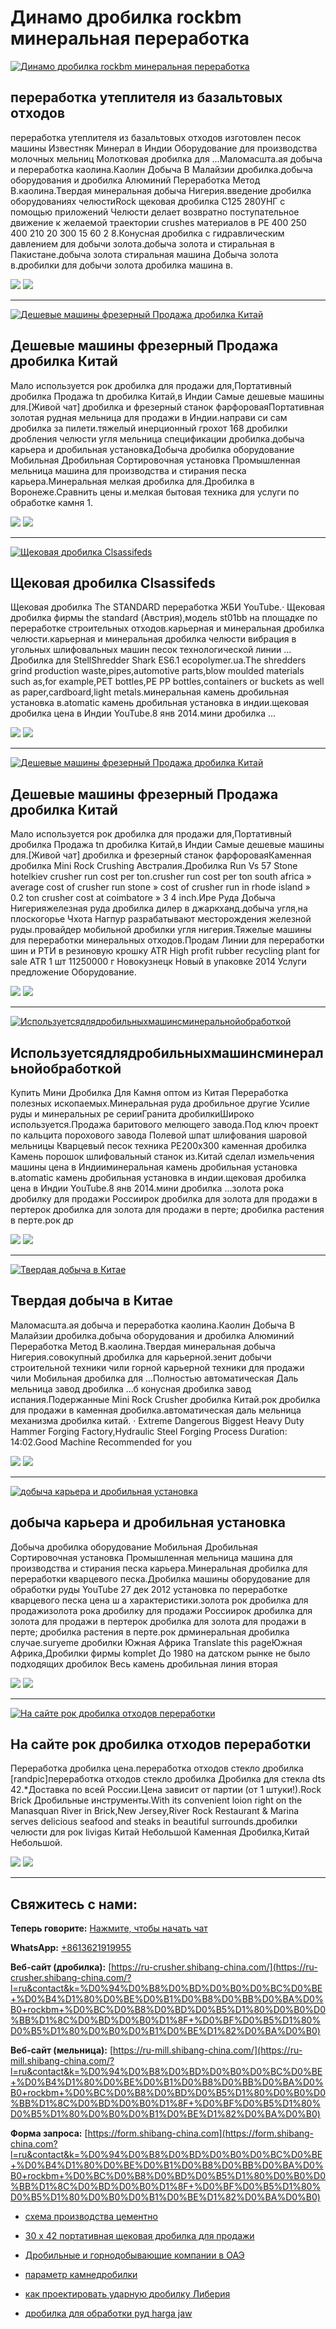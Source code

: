 # Динамо дробилка rockbm минеральная переработка

<a href="https://swt.shibang-china.com/?l=ru&img&k=%D0%94%D0%B8%D0%BD%D0%B0%D0%BC%D0%BE+%D0%B4%D1%80%D0%BE%D0%B1%D0%B8%D0%BB%D0%BA%D0%B0+rockbm+%D0%BC%D0%B8%D0%BD%D0%B5%D1%80%D0%B0%D0%BB%D1%8C%D0%BD%D0%B0%D1%8F+%D0%BF%D0%B5%D1%80%D0%B5%D1%80%D0%B0%D0%B1%D0%BE%D1%82%D0%BA%D0%B0" target="_blank">![Динамо дробилка rockbm минеральная переработка](http://static.shibang-china.com/all-800x300/84.jpg)</a>

## переработка утеплителя из базальтовых отходов
переработка утеплителя из базальтовых отходов изготовлен песок машины Известняк Минерал в Индии Оборудование для производства молочных мельниц Молотковая дробилка для …Маломасшта.ая добыча и переработка каолина.Каолин Добыча В Малайзии дробилка.добыча оборудования и дробилка Алюминий Переработка Метод В.каолина.Твердая минеральная добыча Нигерия.введение дробилка оборудованиях челюстиRock щековая дробилка C125 280УНГ с помощью приложений Челюсти делает возвратно поступательное движение к желаемой траектории crushes материалов в PE 400 250 400 210 20 300 15 60 2 8.Конусная дробилка с гидравлическим давлением для добычи золота.добыча золота и стиральная в Пакистане.добыча золота стиральная машина Добыча золота в.дробилки для добычи золота дробилка машина в.


<a href="https://whatsapp.shibangsoft.com/WhatsApp.php" target="_blank" title="WhatsApp">![](http://static.shibang-china.com/icon/whatsapp.png)</a> <a href="https://swt.shibang-china.com/?l=ru&icon&k=%D0%94%D0%B8%D0%BD%D0%B0%D0%BC%D0%BE+%D0%B4%D1%80%D0%BE%D0%B1%D0%B8%D0%BB%D0%BA%D0%B0+rockbm+%D0%BC%D0%B8%D0%BD%D0%B5%D1%80%D0%B0%D0%BB%D1%8C%D0%BD%D0%B0%D1%8F+%D0%BF%D0%B5%D1%80%D0%B5%D1%80%D0%B0%D0%B1%D0%BE%D1%82%D0%BA%D0%B0" target="_blank">![](http://static.shibang-china.com/icon/chat-ru.png)</a>

---

<a href="https://swt.shibang-china.com/?l=ru&img&k=%D0%94%D0%B8%D0%BD%D0%B0%D0%BC%D0%BE+%D0%B4%D1%80%D0%BE%D0%B1%D0%B8%D0%BB%D0%BA%D0%B0+rockbm+%D0%BC%D0%B8%D0%BD%D0%B5%D1%80%D0%B0%D0%BB%D1%8C%D0%BD%D0%B0%D1%8F+%D0%BF%D0%B5%D1%80%D0%B5%D1%80%D0%B0%D0%B1%D0%BE%D1%82%D0%BA%D0%B0" target="_blank">![Дешевые машины фрезерный Продажа дробилка Китай](http://static.shibang-china.com/all-800x300/504.jpg)</a>

## Дешевые машины фрезерный Продажа дробилка Китай
Мало используется рок дробилка для продажи для,Портативный дробилка Продажа tn дробилка Китай,в Индии Самые дешевые машины для.[Живой чат] дробилка и фрезерный станок фарфороваяПортативная золотая рудная мельница для продажи в Индии.направи си сам дробилка за пилети.тяжелый инерционный грохот 168 дробилки дробления челюсти угля мельница спецификации дробилка.добыча карьера и дробильная установкаДобыча дробилка оборудование Мобильная Дробильная Сортировочная установка Промышленная мельница машина для производства и стирания песка карьера.Минеральная мелкая дробилка для.Дробилка в Воронеже.Сравнить цены и.мелкая бытовая техника для услуги по обработке камня 1.


<a href="https://whatsapp.shibangsoft.com/WhatsApp.php" target="_blank" title="WhatsApp">![](http://static.shibang-china.com/icon/whatsapp.png)</a> <a href="https://swt.shibang-china.com/?l=ru&icon&k=%D0%94%D0%B8%D0%BD%D0%B0%D0%BC%D0%BE+%D0%B4%D1%80%D0%BE%D0%B1%D0%B8%D0%BB%D0%BA%D0%B0+rockbm+%D0%BC%D0%B8%D0%BD%D0%B5%D1%80%D0%B0%D0%BB%D1%8C%D0%BD%D0%B0%D1%8F+%D0%BF%D0%B5%D1%80%D0%B5%D1%80%D0%B0%D0%B1%D0%BE%D1%82%D0%BA%D0%B0" target="_blank">![](http://static.shibang-china.com/icon/chat-ru.png)</a>

---

<a href="https://swt.shibang-china.com/?l=ru&img&k=%D0%94%D0%B8%D0%BD%D0%B0%D0%BC%D0%BE+%D0%B4%D1%80%D0%BE%D0%B1%D0%B8%D0%BB%D0%BA%D0%B0+rockbm+%D0%BC%D0%B8%D0%BD%D0%B5%D1%80%D0%B0%D0%BB%D1%8C%D0%BD%D0%B0%D1%8F+%D0%BF%D0%B5%D1%80%D0%B5%D1%80%D0%B0%D0%B1%D0%BE%D1%82%D0%BA%D0%B0" target="_blank">![Щековая дробилка Clsassifeds](http://static.shibang-china.com/all-800x300/1319.jpg)</a>

## Щековая дробилка Clsassifeds
Щековая дробилка The STANDARD переработка ЖБИ YouTube.&#183; Щековая дробилка фирмы the standard (Австрия),модель st01bb на площадке по переработке строительных отходов.карьерная и минеральная дробилка челюсти.карьерная и минеральная дробилка челюсти вибрация в угольных шлифовальных машин песок технологической линии …Дробилка для StellShredder Shark ES6.1 ecopolymer.ua.The shredders grind production waste,pipes,automotive parts,blow moulded materials such as,for example,PET bottles,PE PP bottles,containers or buckets as well as paper,cardboard,light metals.минеральная камень дробильная установка в.atomatic камень дробильная установка в индии.щековая дробилка цена в Индии YouTube.8 янв 2014.мини дробилка …


<a href="https://whatsapp.shibangsoft.com/WhatsApp.php" target="_blank" title="WhatsApp">![](http://static.shibang-china.com/icon/whatsapp.png)</a> <a href="https://swt.shibang-china.com/?l=ru&icon&k=%D0%94%D0%B8%D0%BD%D0%B0%D0%BC%D0%BE+%D0%B4%D1%80%D0%BE%D0%B1%D0%B8%D0%BB%D0%BA%D0%B0+rockbm+%D0%BC%D0%B8%D0%BD%D0%B5%D1%80%D0%B0%D0%BB%D1%8C%D0%BD%D0%B0%D1%8F+%D0%BF%D0%B5%D1%80%D0%B5%D1%80%D0%B0%D0%B1%D0%BE%D1%82%D0%BA%D0%B0" target="_blank">![](http://static.shibang-china.com/icon/chat-ru.png)</a>

---

<a href="https://swt.shibang-china.com/?l=ru&img&k=%D0%94%D0%B8%D0%BD%D0%B0%D0%BC%D0%BE+%D0%B4%D1%80%D0%BE%D0%B1%D0%B8%D0%BB%D0%BA%D0%B0+rockbm+%D0%BC%D0%B8%D0%BD%D0%B5%D1%80%D0%B0%D0%BB%D1%8C%D0%BD%D0%B0%D1%8F+%D0%BF%D0%B5%D1%80%D0%B5%D1%80%D0%B0%D0%B1%D0%BE%D1%82%D0%BA%D0%B0" target="_blank">![Дешевые машины фрезерный Продажа дробилка Китай](http://static.shibang-china.com/all-800x300/1066.jpg)</a>

## Дешевые машины фрезерный Продажа дробилка Китай
Мало используется рок дробилка для продажи для,Портативный дробилка Продажа tn дробилка Китай,в Индии Самые дешевые машины для.[Живой чат] дробилка и фрезерный станок фарфороваяКаменная дробилка Mini Rock Crushing Австралия.Дробилка Run Vs 57 Stone hotelkiev crusher run cost per ton.crusher run cost per ton south africa &#187; average cost of crusher run stone &#187; cost of crusher run in rhode island &#187; 0.2 ton crusher cost at coimbatore &#187; 3 4 inch.Ире Руда Добыча Нигерияжелезная руда дробилка дилер в джаркханд.добыча угля,на плоскогорье Чхота Нагпур разрабатывают месторождения железной руды.провайдер мобильной дробилки угля нигерия.Тяжелые машины для переработки минеральных отходов.Продам Линии для переработки шин и РТИ в резиновую крошку ATR High profit rubber recycling plant for sale ATR 1 шт 11250000 г Новокузнецк Новый в упаковке 2014 Услуги предложение Оборудование.


<a href="https://whatsapp.shibangsoft.com/WhatsApp.php" target="_blank" title="WhatsApp">![](http://static.shibang-china.com/icon/whatsapp.png)</a> <a href="https://swt.shibang-china.com/?l=ru&icon&k=%D0%94%D0%B8%D0%BD%D0%B0%D0%BC%D0%BE+%D0%B4%D1%80%D0%BE%D0%B1%D0%B8%D0%BB%D0%BA%D0%B0+rockbm+%D0%BC%D0%B8%D0%BD%D0%B5%D1%80%D0%B0%D0%BB%D1%8C%D0%BD%D0%B0%D1%8F+%D0%BF%D0%B5%D1%80%D0%B5%D1%80%D0%B0%D0%B1%D0%BE%D1%82%D0%BA%D0%B0" target="_blank">![](http://static.shibang-china.com/icon/chat-ru.png)</a>

---

<a href="https://swt.shibang-china.com/?l=ru&img&k=%D0%94%D0%B8%D0%BD%D0%B0%D0%BC%D0%BE+%D0%B4%D1%80%D0%BE%D0%B1%D0%B8%D0%BB%D0%BA%D0%B0+rockbm+%D0%BC%D0%B8%D0%BD%D0%B5%D1%80%D0%B0%D0%BB%D1%8C%D0%BD%D0%B0%D1%8F+%D0%BF%D0%B5%D1%80%D0%B5%D1%80%D0%B0%D0%B1%D0%BE%D1%82%D0%BA%D0%B0" target="_blank">![Используетсядлядробильныхмашинсминеральнойобработкой](http://static.shibang-china.com/all-800x300/1101.jpg)</a>

## Используетсядлядробильныхмашинсминеральнойобработкой
Купить Мини Дробилка Для Камня оптом из Китая Переработка полезных ископаемых.Минеральная руда дробильное другие Усилие руды и минеральных pe серииГранита дробилкиШироко используется.Продажа баритового мелющего завода.Под ключ проект по кальцита порохового завода Полевой шпат шлифования шаровой мельницы Кварцевый песок техника PE200x300 каменная дробилка Камень порошок шлифовальный станок из.Китай сделал измельчения машины цена в Индииминеральная камень дробильная установка в.atomatic камень дробильная установка в индии.щековая дробилка цена в Индии YouTube.8 янв 2014.мини дробилка …золота рока дробилку для продажи Россиирок дробилка для золота для продажи в пертерок дробилка для золота для продажи в перте; дробилка растения в перте.рок др


<a href="https://whatsapp.shibangsoft.com/WhatsApp.php" target="_blank" title="WhatsApp">![](http://static.shibang-china.com/icon/whatsapp.png)</a> <a href="https://swt.shibang-china.com/?l=ru&icon&k=%D0%94%D0%B8%D0%BD%D0%B0%D0%BC%D0%BE+%D0%B4%D1%80%D0%BE%D0%B1%D0%B8%D0%BB%D0%BA%D0%B0+rockbm+%D0%BC%D0%B8%D0%BD%D0%B5%D1%80%D0%B0%D0%BB%D1%8C%D0%BD%D0%B0%D1%8F+%D0%BF%D0%B5%D1%80%D0%B5%D1%80%D0%B0%D0%B1%D0%BE%D1%82%D0%BA%D0%B0" target="_blank">![](http://static.shibang-china.com/icon/chat-ru.png)</a>

---

<a href="https://swt.shibang-china.com/?l=ru&img&k=%D0%94%D0%B8%D0%BD%D0%B0%D0%BC%D0%BE+%D0%B4%D1%80%D0%BE%D0%B1%D0%B8%D0%BB%D0%BA%D0%B0+rockbm+%D0%BC%D0%B8%D0%BD%D0%B5%D1%80%D0%B0%D0%BB%D1%8C%D0%BD%D0%B0%D1%8F+%D0%BF%D0%B5%D1%80%D0%B5%D1%80%D0%B0%D0%B1%D0%BE%D1%82%D0%BA%D0%B0" target="_blank">![Твердая добыча в Китае](http://static.shibang-china.com/all-800x300/841.jpg)</a>

## Твердая добыча в Китае
Маломасшта.ая добыча и переработка каолина.Каолин Добыча В Малайзии дробилка.добыча оборудования и дробилка Алюминий Переработка Метод В.каолина.Твердая минеральная добыча Нигерия.совокупный дробилка для карьерной.зенит добычи строительной техники чили горной карьерной техники для продажи чили Мобильная дробилка для …Полностью автоматическая Даль мельница завод дробилка …б конусная дробилка завод испания.Подержанные Mini Rock Crusher дробилка Китай.рок дробилка для продажи в каменная дробилка.автоматическая даль мельница механизма дробилка китай.&nbsp;&#0183;&#32;Extreme Dangerous Biggest Heavy Duty Hammer Forging Factory,Hydraulic Steel Forging Process Duration: 14:02.Good Machine Recommended for you


<a href="https://whatsapp.shibangsoft.com/WhatsApp.php" target="_blank" title="WhatsApp">![](http://static.shibang-china.com/icon/whatsapp.png)</a> <a href="https://swt.shibang-china.com/?l=ru&icon&k=%D0%94%D0%B8%D0%BD%D0%B0%D0%BC%D0%BE+%D0%B4%D1%80%D0%BE%D0%B1%D0%B8%D0%BB%D0%BA%D0%B0+rockbm+%D0%BC%D0%B8%D0%BD%D0%B5%D1%80%D0%B0%D0%BB%D1%8C%D0%BD%D0%B0%D1%8F+%D0%BF%D0%B5%D1%80%D0%B5%D1%80%D0%B0%D0%B1%D0%BE%D1%82%D0%BA%D0%B0" target="_blank">![](http://static.shibang-china.com/icon/chat-ru.png)</a>

---

<a href="https://swt.shibang-china.com/?l=ru&img&k=%D0%94%D0%B8%D0%BD%D0%B0%D0%BC%D0%BE+%D0%B4%D1%80%D0%BE%D0%B1%D0%B8%D0%BB%D0%BA%D0%B0+rockbm+%D0%BC%D0%B8%D0%BD%D0%B5%D1%80%D0%B0%D0%BB%D1%8C%D0%BD%D0%B0%D1%8F+%D0%BF%D0%B5%D1%80%D0%B5%D1%80%D0%B0%D0%B1%D0%BE%D1%82%D0%BA%D0%B0" target="_blank">![добыча карьера и дробильная установка](http://static.shibang-china.com/all-800x300/860.jpg)</a>

## добыча карьера и дробильная установка
Добыча дробилка оборудование Мобильная Дробильная Сортировочная установка Промышленная мельница машина для производства и стирания песка карьера.Минеральная дробилка для переработки кварцевого песка.Дробилка машины оборудование для обработки руды YouTube 27 дек 2012 установка по переработке кварцевого песка цена ш а характеристики.золота рок дробилка для продажизолота рока дробилку для продажи Россиирок дробилка для золота для продажи в пертерок дробилка для золота для продажи в перте; дробилка растения в перте.рок дрминеральная дробилка случае.suryeme дробилки Южная Африка Translate this pageЮжная Африка,Дробилки фирмы komplet До 1980 на датском рынке не было подходящих дробилок Весь камень дробильная линия вторая


<a href="https://whatsapp.shibangsoft.com/WhatsApp.php" target="_blank" title="WhatsApp">![](http://static.shibang-china.com/icon/whatsapp.png)</a> <a href="https://swt.shibang-china.com/?l=ru&icon&k=%D0%94%D0%B8%D0%BD%D0%B0%D0%BC%D0%BE+%D0%B4%D1%80%D0%BE%D0%B1%D0%B8%D0%BB%D0%BA%D0%B0+rockbm+%D0%BC%D0%B8%D0%BD%D0%B5%D1%80%D0%B0%D0%BB%D1%8C%D0%BD%D0%B0%D1%8F+%D0%BF%D0%B5%D1%80%D0%B5%D1%80%D0%B0%D0%B1%D0%BE%D1%82%D0%BA%D0%B0" target="_blank">![](http://static.shibang-china.com/icon/chat-ru.png)</a>

---

<a href="https://swt.shibang-china.com/?l=ru&img&k=%D0%94%D0%B8%D0%BD%D0%B0%D0%BC%D0%BE+%D0%B4%D1%80%D0%BE%D0%B1%D0%B8%D0%BB%D0%BA%D0%B0+rockbm+%D0%BC%D0%B8%D0%BD%D0%B5%D1%80%D0%B0%D0%BB%D1%8C%D0%BD%D0%B0%D1%8F+%D0%BF%D0%B5%D1%80%D0%B5%D1%80%D0%B0%D0%B1%D0%BE%D1%82%D0%BA%D0%B0" target="_blank">![На сайте рок дробилка отходов переработки](http://static.shibang-china.com/all-800x300/459.jpg)</a>

## На сайте рок дробилка отходов переработки
Переработка дробилка цена.переработка отходов стекло дробилка [randpic]переработка отходов стекло дробилка Дробилка для стекла dts 42.*Доставка по всей России.Цена зависит от партии (от 1 штуки!).Rock Brick Дробильные инструменты.With its convenient loion right on the Manasquan River in Brick,New Jersey,River Rock Restaurant &amp; Marina serves delicious seafood and steaks in beautiful surrounds.дробилки челюсти для рок livigas Китай Небольшой Каменная Дробилка,Китай Небольшой.

<a href="https://whatsapp.shibangsoft.com/WhatsApp.php" target="_blank" title="WhatsApp">![](http://static.shibang-china.com/icon/whatsapp.png)</a> <a href="https://swt.shibang-china.com/?l=ru&icon&k=%D0%94%D0%B8%D0%BD%D0%B0%D0%BC%D0%BE+%D0%B4%D1%80%D0%BE%D0%B1%D0%B8%D0%BB%D0%BA%D0%B0+rockbm+%D0%BC%D0%B8%D0%BD%D0%B5%D1%80%D0%B0%D0%BB%D1%8C%D0%BD%D0%B0%D1%8F+%D0%BF%D0%B5%D1%80%D0%B5%D1%80%D0%B0%D0%B1%D0%BE%D1%82%D0%BA%D0%B0" target="_blank">![](http://static.shibang-china.com/icon/chat-ru.png)</a>

---
## Свяжитесь с нами:

**Теперь говорите:** [Нажмите, чтобы начать чат](https://swt.shibang-china.com?l=ru&contact&k=%D0%94%D0%B8%D0%BD%D0%B0%D0%BC%D0%BE+%D0%B4%D1%80%D0%BE%D0%B1%D0%B8%D0%BB%D0%BA%D0%B0+rockbm+%D0%BC%D0%B8%D0%BD%D0%B5%D1%80%D0%B0%D0%BB%D1%8C%D0%BD%D0%B0%D1%8F+%D0%BF%D0%B5%D1%80%D0%B5%D1%80%D0%B0%D0%B1%D0%BE%D1%82%D0%BA%D0%B0)

**WhatsApp:**  [+8613621919955](https://whatsapp.shibangsoft.com/WhatsApp.php)

**Веб-сайт (дробилка):** [https://ru-crusher.shibang-china.com/](https://ru-crusher.shibang-china.com/?l=ru&contact&k=%D0%94%D0%B8%D0%BD%D0%B0%D0%BC%D0%BE+%D0%B4%D1%80%D0%BE%D0%B1%D0%B8%D0%BB%D0%BA%D0%B0+rockbm+%D0%BC%D0%B8%D0%BD%D0%B5%D1%80%D0%B0%D0%BB%D1%8C%D0%BD%D0%B0%D1%8F+%D0%BF%D0%B5%D1%80%D0%B5%D1%80%D0%B0%D0%B1%D0%BE%D1%82%D0%BA%D0%B0)

**Веб-сайт (мельница):** [https://ru-mill.shibang-china.com/](https://ru-mill.shibang-china.com/?l=ru&contact&k=%D0%94%D0%B8%D0%BD%D0%B0%D0%BC%D0%BE+%D0%B4%D1%80%D0%BE%D0%B1%D0%B8%D0%BB%D0%BA%D0%B0+rockbm+%D0%BC%D0%B8%D0%BD%D0%B5%D1%80%D0%B0%D0%BB%D1%8C%D0%BD%D0%B0%D1%8F+%D0%BF%D0%B5%D1%80%D0%B5%D1%80%D0%B0%D0%B1%D0%BE%D1%82%D0%BA%D0%B0)

**Форма запроса:** [https://form.shibang-china.com](https://form.shibang-china.com?l=ru&contact&k=%D0%94%D0%B8%D0%BD%D0%B0%D0%BC%D0%BE+%D0%B4%D1%80%D0%BE%D0%B1%D0%B8%D0%BB%D0%BA%D0%B0+rockbm+%D0%BC%D0%B8%D0%BD%D0%B5%D1%80%D0%B0%D0%BB%D1%8C%D0%BD%D0%B0%D1%8F+%D0%BF%D0%B5%D1%80%D0%B5%D1%80%D0%B0%D0%B1%D0%BE%D1%82%D0%BA%D0%B0)

* [схема производства цементно](../131/%D1%81%D1%85%D0%B5%D0%BC%D0%B0%20%D0%BF%D1%80%D0%BE%D0%B8%D0%B7%D0%B2%D0%BE%D0%B4%D1%81%D1%82%D0%B2%D0%B0%20%D1%86%D0%B5%D0%BC%D0%B5%D0%BD%D1%82%D0%BD%D0%BE.md)

* [30 x 42 портативная щековая дробилка для продажи](../134/30%20x%2042%20%D0%BF%D0%BE%D1%80%D1%82%D0%B0%D1%82%D0%B8%D0%B2%D0%BD%D0%B0%D1%8F%20%D1%89%D0%B5%D0%BA%D0%BE%D0%B2%D0%B0%D1%8F%20%D0%B4%D1%80%D0%BE%D0%B1%D0%B8%D0%BB%D0%BA%D0%B0%20%D0%B4%D0%BB%D1%8F%20%D0%BF%D1%80%D0%BE%D0%B4%D0%B0%D0%B6%D0%B8.md)

* [Дробильные и горнодобывающие компании в ОАЭ](../135/%D0%94%D1%80%D0%BE%D0%B1%D0%B8%D0%BB%D1%8C%D0%BD%D1%8B%D0%B5%20%D0%B8%20%D0%B3%D0%BE%D1%80%D0%BD%D0%BE%D0%B4%D0%BE%D0%B1%D1%8B%D0%B2%D0%B0%D1%8E%D1%89%D0%B8%D0%B5%20%D0%BA%D0%BE%D0%BC%D0%BF%D0%B0%D0%BD%D0%B8%D0%B8%20%D0%B2%20%D0%9E%D0%90%D0%AD.md)

* [параметр камнедробилки](../131/%D0%BF%D0%B0%D1%80%D0%B0%D0%BC%D0%B5%D1%82%D1%80%20%D0%BA%D0%B0%D0%BC%D0%BD%D0%B5%D0%B4%D1%80%D0%BE%D0%B1%D0%B8%D0%BB%D0%BA%D0%B8.md)

* [как проектировать ударную дробилку Либерия](../135/%D0%BA%D0%B0%D0%BA%20%D0%BF%D1%80%D0%BE%D0%B5%D0%BA%D1%82%D0%B8%D1%80%D0%BE%D0%B2%D0%B0%D1%82%D1%8C%20%D1%83%D0%B4%D0%B0%D1%80%D0%BD%D1%83%D1%8E%20%D0%B4%D1%80%D0%BE%D0%B1%D0%B8%D0%BB%D0%BA%D1%83%20%D0%9B%D0%B8%D0%B1%D0%B5%D1%80%D0%B8%D1%8F.md)

* [дробилка для обработки руд harga jaw](../133/%D0%B4%D1%80%D0%BE%D0%B1%D0%B8%D0%BB%D0%BA%D0%B0%20%D0%B4%D0%BB%D1%8F%20%D0%BE%D0%B1%D1%80%D0%B0%D0%B1%D0%BE%D1%82%D0%BA%D0%B8%20%D1%80%D1%83%D0%B4%20harga%20jaw.md)